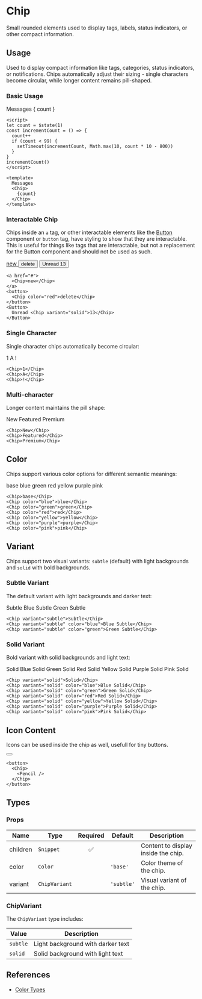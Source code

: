 <script>
import Chip from '$lib/components/Chip.svelte';
import Button from '$lib/components/Button.svelte';
import DocsExample from '$lib/components/utils/DocsExample.svelte';

import { Pencil } from 'lucide-svelte'

let count = $state(1)

const incrementCount = () => {
  count++
  if (count < 99) {
    setTimeout(incrementCount, Math.max(10, count * 10 - 800))
  }
}

setTimeout(incrementCount, 500)
</script>

# Chip

Small rounded elements used to display tags, labels, status indicators, or other compact information.

## Usage

Used to display compact information like tags, categories, status indicators, or notifications. Chips automatically adjust their sizing - single characters become circular, while longer content remains pill-shaped.

### Basic Usage

<DocsExample>
  Messages
  <Chip>
    { count }
  </Chip>
</DocsExample>

```svelte
<script>
let count = $state(1)
const incrementCount = () => {
  count++
  if (count < 99) {
    setTimeout(incrementCount, Math.max(10, count * 10 - 800))
  }
}
incrementCount()
</script>

<template>
  Messages
  <Chip>
    {count}
  </Chip>
</template>
```

### Interactable Chip

Chips inside an `a` tag, or other interactable elements like the [Button](/docs/components/button) component or `button` tag, have styling to show that they are interactable. This is useful for things like tags that are interactable, but not a replacement for the Button component and should not be used as such.

<DocsExample>
  <a href="#">
    <Chip>new</Chip>
  </a>
  <button>
    <Chip color="red">delete</Chip>
  </button>
  <Button>
    Unread <Chip variant="solid">13</Chip>
  </Button>
</DocsExample>

```svelte
<a href="#">
  <Chip>new</Chip>
</a>
<button>
  <Chip color="red">delete</Chip>
</button>
<Button>
  Unread <Chip variant="solid">13</Chip>
</Button>
```

### Single Character

Single character chips automatically become circular:

<DocsExample>
  <Chip>1</Chip>
  <Chip>A</Chip>
  <Chip>!</Chip>
</DocsExample>

```svelte
<Chip>1</Chip>
<Chip>A</Chip>
<Chip>!</Chip>
```

### Multi-character

Longer content maintains the pill shape:

<DocsExample>
  <Chip>New</Chip>
  <Chip>Featured</Chip>
  <Chip>Premium</Chip>
</DocsExample>

```svelte
<Chip>New</Chip>
<Chip>Featured</Chip>
<Chip>Premium</Chip>
```

## Color

Chips support various color options for different semantic meanings:

<DocsExample>
  <Chip>
    base
  </Chip>
  <Chip color="blue">
    blue
  </Chip>
  <Chip color="green">
    green
  </Chip>
  <Chip color="red">
    red
  </Chip>
  <Chip color="yellow">
    yellow
  </Chip>
  <Chip color="purple">
    purple
  </Chip>
  <Chip color="pink">
    pink
  </Chip>
</DocsExample>

```svelte
<Chip>base</Chip>
<Chip color="blue">blue</Chip>
<Chip color="green">green</Chip>
<Chip color="red">red</Chip>
<Chip color="yellow">yellow</Chip>
<Chip color="purple">purple</Chip>
<Chip color="pink">pink</Chip>
```

## Variant

Chips support two visual variants: `subtle` (default) with light backgrounds and `solid` with bold backgrounds.

### Subtle Variant

The default variant with light backgrounds and darker text:

<DocsExample>
  <Chip variant="subtle">Subtle</Chip>
  <Chip variant="subtle" color="blue">Blue Subtle</Chip>
  <Chip variant="subtle" color="green">Green Subtle</Chip>
</DocsExample>

```svelte
<Chip variant="subtle">Subtle</Chip>
<Chip variant="subtle" color="blue">Blue Subtle</Chip>
<Chip variant="subtle" color="green">Green Subtle</Chip>
```

### Solid Variant

Bold variant with solid backgrounds and light text:

<DocsExample>
  <Chip variant="solid">Solid</Chip>
  <Chip variant="solid" color="blue">Blue Solid</Chip>
  <Chip variant="solid" color="green">Green Solid</Chip>
  <Chip variant="solid" color="red">Red Solid</Chip>
  <Chip variant="solid" color="yellow">Yellow Solid</Chip>
  <Chip variant="solid" color="purple">Purple Solid</Chip>
  <Chip variant="solid" color="pink">Pink Solid</Chip>
</DocsExample>

```svelte
<Chip variant="solid">Solid</Chip>
<Chip variant="solid" color="blue">Blue Solid</Chip>
<Chip variant="solid" color="green">Green Solid</Chip>
<Chip variant="solid" color="red">Red Solid</Chip>
<Chip variant="solid" color="yellow">Yellow Solid</Chip>
<Chip variant="solid" color="purple">Purple Solid</Chip>
<Chip variant="solid" color="pink">Pink Solid</Chip>
```

## Icon Content

Icons can be used inside the chip as well, usefull for tiny buttons.

<DocsExample>
  <button>
    <Chip>
      <Pencil />
    </Chip>
  </button>
</DocsExample>

```svelte
<button>
  <Chip>
    <Pencil />
  </Chip>
</button>
```

## Types

### Props

| Name     | Type          | Required | Default    | Description                         |
| -------- | ------------- | :------: | ---------- | ----------------------------------- |
| children | `Snippet`     |    ✅    |            | Content to display inside the chip. |
| color    | `Color`       |          | `'base'`   | Color theme of the chip.            |
| variant  | `ChipVariant` |          | `'subtle'` | Visual variant of the chip.         |

### ChipVariant

The `ChipVariant` type includes:

| Value    | Description                       |
| -------- | --------------------------------- |
| `subtle` | Light background with darker text |
| `solid`  | Solid background with light text  |

## References

- [Color Types](/docs/types/color)

